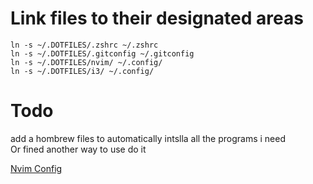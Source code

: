 # Link files to their designated areas

```
ln -s ~/.DOTFILES/.zshrc ~/.zshrc
ln -s ~/.DOTFILES/.gitconfig ~/.gitconfig
ln -s ~/.DOTFILES/nvim/ ~/.config/
ln -s ~/.DOTFILES/i3/ ~/.config/
```

# Todo
add a hombrew files to automatically intslla all the programs i need<br/>
Or fined another way to use do it<br/>

[Nvim Config](nvim/SetUpNVIM.md)

